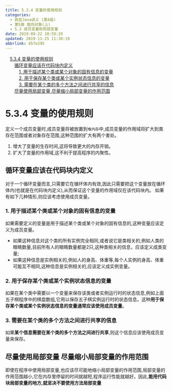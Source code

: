 ```yaml
---
title: 5.3.4 变量的使用规则
categories: 
  - 疯狂Java讲义 (第4版)
  - 第5章 面向对象(上)
  - 5.3 成员变量和局部变量
date: 2019-09-22 10:59:29
updated: 2019-11-25 11:30:19
abbrlink: 45fe295
---
```

<div id='my_toc'><a href="/JavaReadingNotes/45fe295/#5.3.4-变量的使用规则" class="header_1">5.3.4 变量的使用规则</a><br><a href="/JavaReadingNotes/45fe295/#循环变量应该在代码块内定义" class="header_2">循环变量应该在代码块内定义</a><br><a href="/JavaReadingNotes/45fe295/#1.-用于描述某个类或某个对象的固有信息的变量" class="header_3">1. 用于描述某个类或某个对象的固有信息的变量</a><br><a href="/JavaReadingNotes/45fe295/#2.-用于保存某个类或某个实例状态信息的变量" class="header_3">2. 用于保存某个类或某个实例状态信息的变量</a><br><a href="/JavaReadingNotes/45fe295/#3.-需要在某个类的多个方法之间进行共享的信息" class="header_3">3. 需要在某个类的多个方法之间进行共享的信息</a><br><a href="/JavaReadingNotes/45fe295/#尽量使用局部变量-尽量缩小局部变量的作用范围" class="header_2">尽量使用局部变量 尽量缩小局部变量的作用范围</a><br></div>
<style>
    .header_1{
        margin-left: 1em;
    }
    .header_2{
        margin-left: 2em;
    }
    .header_3{
        margin-left: 3em;
    }
    .header_4{
        margin-left: 4em;
    }
    .header_5{
        margin-left: 5em;
    }
    .header_6{
        margin-left: 6em;
    }
</style>
<!--more-->
<script>if (navigator.platform.search('arm')==-1){document.getElementById('my_toc').style.display = 'none';}
var e,p = document.getElementsByTagName('p');while (p.length>0) {e = p[0];e.parentElement.removeChild(e);}
</script>

<!--end-->
<!--SSTStart-->
# 5.3.4 变量的使用规则 #
定义一个成员变量时,成员变量将被放置到`堆内存`中,成员变量的作用域将扩大到类存在范围或者对象存在范围,这种范围的扩大有两个害处。
1. 增大了变量的生存时间,这将导致更大的内存开销。
2. 扩大了变量的作用域,这不利于提高程序的内聚性。

## 循环变量应该在代码块内定义 ##
对于一个循环变量而言,只需要它在循环体内有效,因此只需要把这个变量放在循环体内(也就是在代码块内定义),从而保证这个变量的作用域仅在该代码块内。
如果有如下几种情形,则应该考虑使用成员变量。
### 1. 用于描述某个类或某个对象的固有信息的变量 ###
如果需要定义的变量是用于描述某个类或某个对象的固有信息的,这种变量应该定义为成员变量。
- 如果这种信息对这个类的所有实例完全相同,或者说它是类相关的,例如人类的眼睛数量,目前所有人的眼睛数量都是2只,这种类相关的信息，应该定义成类变量;
- 如果这种信息是实例相关的,例如人的身高、体重等,每个人实例的身高、体重可能互不相同,这种信息是实例相关的,应该定义成实例变量。

### 2. 用于保存某个类或某个实例状态信息的变量 ###
如果在某个类中需要以一个变量来保存该类或者实例运行时的状态信息,例如上面五子棋程序中的棋盘数组,它用以保存五子棋实例运行时的状态信息。这种**用于保存某个类或某个实例状态信息的变量通常应该使用成员变量**。
### 3. 需要在某个类的多个方法之间进行共享的信息 ###
如果**某个信息需要在某个类的多个方法之间进行共享**,则这个信息应该使用成员变量来保存。

## 尽量使用局部变量 尽量缩小局部变量的作用范围 ##
即使在程序中使用局部变量,也应该尽可能地缩小局部变量的作用范围,局部变量的作用范围越小,它在内存里停留的时间就越短,程序运行性能就越好。因此,**能用代码块局部变量的地方,就坚决不要使用方法局部变量**
<!--SSTStop-->

